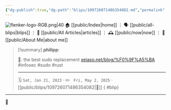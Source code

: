 ```yaml
---
{"dg-publish":true,"dg-path":"blips/109726071486354082.md","permalink":"/blips/109726071486354082/","title":"philipp on mastodon @ 2023-01-21","created":"2023-01-21T07:42:59","updated":"2025-05-02T08:50:43"}
---
```



<div class="transclusion internal-embed is-loaded"><div class="markdown-embed">




![flenker-logo-RGB.png|40](/img/user/attachments/flenker-logo-RGB.png)
🏠 [[public/Index\|home]]  ⋮ 🗣️ [[public/all-blips\|blips]] ⋮  📝 [[public/All Articles\|articles]]  ⋮ 🕰️ [[public/now\|now]] ⋮ 🪪 [[public/About Me\|about me]]


</div></div>


> [!summary] **philipp**:
>
> 🥺: the best sudo replacement
> [xeiaso.net/blog/%F0%9F%A5%BA](https://xeiaso.net/blog/%F0%9F%A5%BA)
> #infosec #sudo #rust
> - - -
>
> 🗓️ <code>Sat, Jan 21, 2023</code>  · ✏️ <code> Fri, May 2, 2025</code>  · [[public/blips/109726071486354082\|🔗]]
{ #blip}


- - -

 👾
